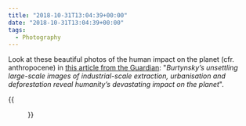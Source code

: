 ```yaml
---
title: "2018-10-31T13:04:39+00:00"
date: "2018-10-31T13:04:39+00:00"
tags:
  - Photography
---
```


Look at these beautiful photos of the human impact on the planet (cfr. anthropocene) in [this article from the Guardian](https://www.theguardian.com/environment/gallery/2018/oct/18/the-human-signature-edward-burtynskys-anthropocene-in-pictures): "*Burtynsky’s unsettling large-scale images of industrial-scale extraction, urbanisation and deforestation reveal humanity’s devastating impact on the planet*".

{{<figure src="/img/microposts/old/Edward-Burtynsky-anthropocene.jpg" caption="Chuquicamata copper mine, Overburden n2, Calama, Chile, 2017 - Photograph: Edward Burtynsky/Courtesy of Flowers Gallery London">}}
